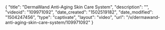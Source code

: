 {
    "title": "DermaWand Anti-Aging Skin Care System",
    "description": "",
    "videoid": "109971092",
    "date_created": "1502519182",
    "date_modified": "1504247456",
    "type": "captivate",
    "layout": "video",
    "url": "\/v\/dermawand-anti-aging-skin-care-system\/109971092"
}